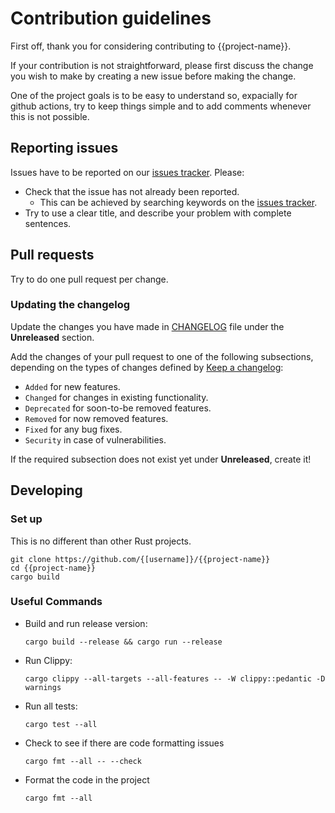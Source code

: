 # Contribution guidelines

First off, thank you for considering contributing to {{project-name}}.

If your contribution is not straightforward, please first discuss the change you
wish to make by creating a new issue before making the change.

One of the project goals is to be easy to understand so, expacially for github
actions, try to keep things simple and to add comments whenever this is not
possible.

## Reporting issues

Issues have to be reported on our [issues tracker](https://github.com/{[username]}/{{project-name}}/issues). Please:

- Check that the issue has not already been reported.
  - This can be achieved by searching keywords on the [issues tracker](https://github.com/{[username]}/{{project-name}}/issues).
- Try to use a clear title, and describe your problem with complete sentences.

## Pull requests

Try to do one pull request per change.

### Updating the changelog

Update the changes you have made in
[CHANGELOG](./CHANGELOG.md)
file under the **Unreleased** section.

Add the changes of your pull request to one of the following subsections,
depending on the types of changes defined by
[Keep a changelog](https://keepachangelog.com/en/1.0.0/):

- `Added` for new features.
- `Changed` for changes in existing functionality.
- `Deprecated` for soon-to-be removed features.
- `Removed` for now removed features.
- `Fixed` for any bug fixes.
- `Security` in case of vulnerabilities.

If the required subsection does not exist yet under **Unreleased**, create it!

## Developing

### Set up

This is no different than other Rust projects.

```shell
git clone https://github.com/{[username]}/{{project-name}}
cd {{project-name}}
cargo build
```

### Useful Commands

- Build and run release version:

  ```shell
  cargo build --release && cargo run --release
  ```

- Run Clippy:

  ```shell
  cargo clippy --all-targets --all-features -- -W clippy::pedantic -D warnings
  ```

- Run all tests:

  ```shell
  cargo test --all
  ```

- Check to see if there are code formatting issues

  ```shell
  cargo fmt --all -- --check
  ```

- Format the code in the project

  ```shell
  cargo fmt --all
  ```
